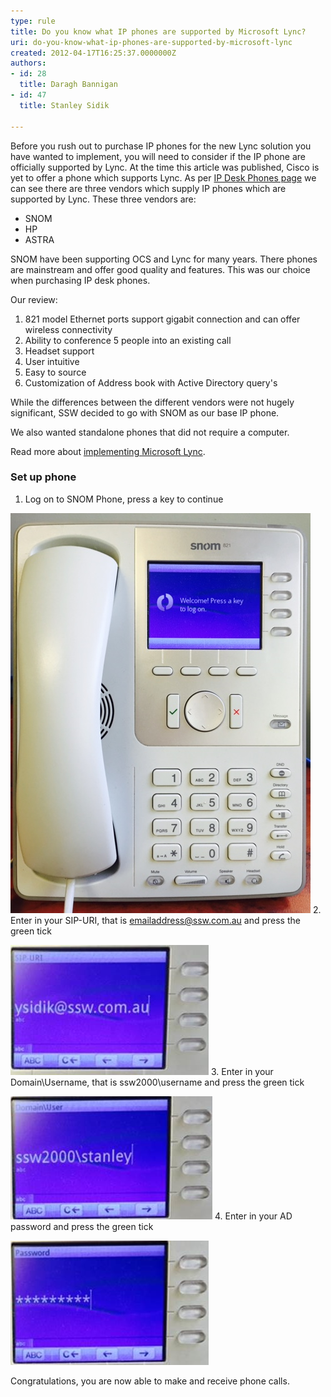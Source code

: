 ```yaml
---
type: rule
title: Do you know what IP phones are supported by Microsoft Lync?
uri: do-you-know-what-ip-phones-are-supported-by-microsoft-lync
created: 2012-04-17T16:25:37.0000000Z
authors:
- id: 28
  title: Daragh Bannigan
- id: 47
  title: Stanley Sidik

---
```


Before you rush out to purchase IP phones for the new Lync solution you have wanted to implement, you will need to consider if the IP phone are officially supported by Lync. At the time this article was published, Cisco is yet to offer a phone which supports Lync.   As per  [IP Desk Phones page](http://technet.microsoft.com/en-us/lync/gg278172) we can see there are three vendors which supply IP phones which are supported by Lync. These three vendors are:  


- SNOM
- HP
- ASTRA


SNOM have been supporting OCS and Lync for many years. There phones are mainstream and offer good quality and features. This was our choice when purchasing IP desk phones.

Our review:

1. 821 model Ethernet ports support gigabit connection and can offer wireless connectivity
2. Ability to conference 5 people into an existing call
3. Headset support
4. User intuitive
5. Easy to source
6. Customization of Address book with Active Directory query's


While the differences between the different vendors were not hugely significant, SSW decided to go with SNOM as our base IP phone.

We also wanted standalone phones that did not require a computer.​

Read more about     [​implementing Microsoft Lync](http://www.ssw.com.au/ssw/Consulting/Lync.aspx).

### ​Set up phone


1. Log on to SNOM Phone, press a key to continue

![](step-1.png)
2. Enter in your SIP-URI, that is emailaddress@ssw.com.au and press the green tick

![](step-2.jpg)
3. Enter in your Domain\Username, that is ssw2000\username and press the green tick

![](step-3.jpg)
4. Enter in your AD password and press the green tick

![](step-4.jpg)


Congratulations, you are now able to make and receive phone calls.

